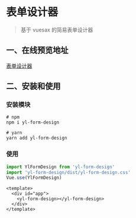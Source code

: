 # 表单设计器
> 基于 vuesax 的简易表单设计器

## 一、在线预览地址
[表单设计器](https://libra-lei.github.io/yl-form-design)

## 二、安装和使用
### 安装模块
```
# npm
npm i yl-form-design
```
```
# yarn
yarn add yl-form-design
```

### 使用
``` javascript
import YlFormDesign from 'yl-form-design'
import 'yl-form-design/dist/yl-form-design.css'
Vue.use(YlFormDesign)
```
``` Vue
<template>
  <div id="app">
    <yl-form-design></yl-form-design>
  </div>
</template>
```